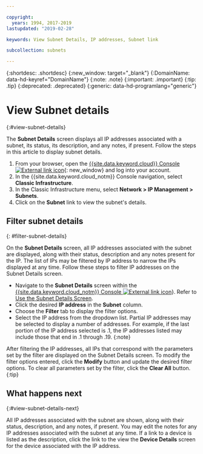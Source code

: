 ```yaml
---

copyright:
  years: 1994, 2017-2019
lastupdated: "2019-02-28"

keywords: View Subnet Details, IP addresses, Subnet link

subcollection: subnets

---
```


{:shortdesc: .shortdesc}
{:new_window: target="_blank"}
{:DomainName: data-hd-keyref="DomainName"}
{:note: .note}
{:important: .important}
{:tip: .tip}
{:deprecated: .deprecated}
{:generic: data-hd-programlang="generic"}

# View Subnet details
{:#view-subnet-details}

The **Subnet Details** screen displays all IP addresses associated with a subnet, its status, its description, and any notes, if present. Follow the steps in this article to display subnet details.

1. From your browser, open the [{{site.data.keyword.cloud}} Console ![External link icon](../../icons/launch-glyph.svg "External link icon")](https://{DomainName}/){: new_window} and log into your account.
1. In the {{site.data.keyword.cloud_notm}} Console navigation, select **Classic Infrastructure**.
1. In the Classic Infrastructure menu, select **Network > IP Management > Subnets**.
1. Click on the **Subnet** link to view the subnet's details.

## Filter subnet details
{: #filter-subnet-details}

On the **Subnet Details** screen, all IP addresses associated with the subnet are displayed, along with their status, description and any notes present for the IP. The list of IPs may be filtered by IP address to narrow the IPs displayed at any time. Follow these steps to filter IP addresses on the Subnet Details screen.

* Navigate to the **Subnet Details** screen within the [{{site.data.keyword.cloud_notm}} Console ![External link icon](../../icons/launch-glyph.svg "External link icon")](https://{DomainName}/)}. Refer to [Use the Subnet Details Screen](/docs/infrastructure/subnets?topic=subnets-view-subnet-details).
* Click the desired **IP address** in the **Subnet** column.
* Choose the **Filter** tab to display the filter options.
* Select the IP address from the dropdown list.
  Partial IP addresses may be selected to display a number of addresses. For example, if the last portion of the IP address selected is .1, the IP addresses listed may include those that end in .1 through .19.
  {:note}


After filtering the IP addresses, all IPs that correspond with the parameters set by the filter are displayed on the Subnet Details screen. To modify the filter options entered, click the **Modify** button and update the desired filter options. To clear all parameters set by the filter, click the **Clear All** button.
{:tip}


## What happens next
{:#view-subnet-details-next}

All IP addresses associated with the subnet are shown, along with their status, description, and any notes, if present. You may edit the notes for any IP addresses associated with the subnet at any time. If a link to a device is listed as the description, click the link to the view the **Device Details** screen for the device associated with the IP address.
